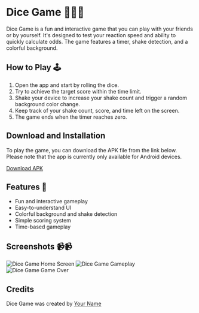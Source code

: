 # Dice Game 🎲🎲🎲

Dice Game is a fun and interactive game that you can play with your friends or by yourself. It's designed to test your reaction speed and ability to quickly calculate odds. The game features a timer, shake detection, and a colorful background.

## How to Play 🕹️

1. Open the app and start by rolling the dice.
2. Try to achieve the target score within the time limit.
3. Shake your device to increase your shake count and trigger a random background color change.
4. Keep track of your shake count, score, and time left on the screen.
5. The game ends when the timer reaches zero.

## Download and Installation 

To play the game, you can download the APK file from the link below. Please note that the app is currently only available for Android devices.

[Download APK](https://drive.google.com/file/d/1_5IyvhEcvxMA_zEb9S6wbsd_hpuU-47X/view?usp=sharing)

## Features 🧩

- Fun and interactive gameplay
- Easy-to-understand UI
- Colorful background and shake detection
- Simple scoring system
- Time-based gameplay

## Screenshots 📹📹

![Dice Game Home Screen](https://example.com/images/home-screen.png)
![Dice Game Gameplay](https://example.com/images/gameplay.png)
![Dice Game Game Over](https://example.com/images/game-over.png)

## Credits

Dice Game was created by [Your Name](https://www.linkedin.com/in/your-name/)
